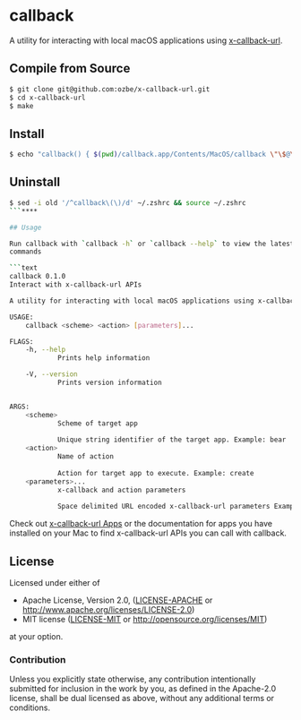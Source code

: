 # callback

A utility for interacting with local macOS applications using [x-callback-url](http://x-callback-url.com).

## Compile from Source

```bash
$ git clone git@github.com:ozbe/x-callback-url.git
$ cd x-callback-url
$ make
```

## Install

```bash
$ echo "callback() { $(pwd)/callback.app/Contents/MacOS/callback \"\$@\" ;}" >> ~/.zshrc && source ~/.zshrc
```
## Uninstall

```bash
$ sed -i old '/^callback\(\)/d' ~/.zshrc && source ~/.zshrc
```****

## Usage

Run callback with `callback -h` or `callback --help` to view the latest available flags, arguments and
commands

```text
callback 0.1.0
Interact with x-callback-url APIs

A utility for interacting with local macOS applications using x-callback-url (http://x-callback-url.com).

USAGE:
    callback <scheme> <action> [parameters]...

FLAGS:
    -h, --help       
            Prints help information

    -V, --version    
            Prints version information


ARGS:
    <scheme>           
            Scheme of target app
            
            Unique string identifier of the target app. Example: bear
    <action>           
            Name of action
            
            Action for target app to execute. Example: create
    <parameters>...    
            x-callback and action parameters
            
            Space delimited URL encoded x-callback-url parameters Example: title=My%20Note%20Title text=First%20line
```

Check out [x-callback-url Apps](http://x-callback-url.com/apps/) or the documentation for apps you have installed on your Mac to find x-callback-url APIs you can call with callback.

## License

Licensed under either of

 * Apache License, Version 2.0, ([LICENSE-APACHE](LICENSE-APACHE) or http://www.apache.org/licenses/LICENSE-2.0)
 * MIT license ([LICENSE-MIT](LICENSE-MIT) or http://opensource.org/licenses/MIT)

at your option.

### Contribution

Unless you explicitly state otherwise, any contribution intentionally
submitted for inclusion in the work by you, as defined in the Apache-2.0
license, shall be dual licensed as above, without any additional terms or
conditions.